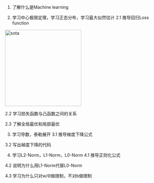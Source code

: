 1. 了解什么是Machine learning


2. 学习中心极限定理，学习正态分布，学习最大似然估计
2.1 推导回归Loss function

<img align="center" src="resource/sota.png" width="250" alt="sota">

2.2 学习损失函数与凸函数之间的关系


2.3 了解全局最优和局部最优


3. 学习导数，泰勒展开
3.1 推导梯度下降公式


3.2 写出梯度下降的代码


4. 学习L2-Norm，L1-Norm，L0-Norm
4.1 推导正则化公式


4.2 说明为什么用L1-Norm代替L0-Norm


4.3 学习为什么只对w/Θ做限制，不对b做限制
